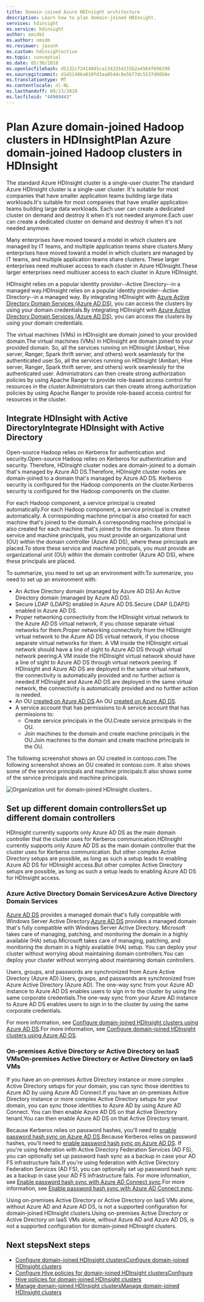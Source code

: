 ```yaml
---
title: Domain-joined Azure HDInsight architecture
description: Learn how to plan domain-joined HDInsight.
services: hdinsight
ms.service: hdinsight
author: omidm1
ms.author: omidm
ms.reviewer: jasonh
ms.custom: hdinsightactive
ms.topic: conceptual
ms.date: 05/30/2018
ms.openlocfilehash: d5132cf2414045ca1343354215b2a4564f696190
ms.sourcegitcommit: d1451406a010fd3aa854dc8e5b77dc5537d8050e
ms.translationtype: MT
ms.contentlocale: nl-NL
ms.lasthandoff: 09/13/2018
ms.locfileid: "44969443"
---
```

# <a name="plan-azure-domain-joined-hadoop-clusters-in-hdinsight"></a><span data-ttu-id="79aad-103">Plan Azure domain-joined Hadoop clusters in HDInsight</span><span class="sxs-lookup"><span data-stu-id="79aad-103">Plan Azure domain-joined Hadoop clusters in HDInsight</span></span>

<span data-ttu-id="79aad-104">The standard Azure HDInsight cluster is a single-user cluster.</span><span class="sxs-lookup"><span data-stu-id="79aad-104">The standard Azure HDInsight cluster is a single-user cluster.</span></span> <span data-ttu-id="79aad-105">It's suitable for most companies that have smaller application teams building large data workloads.</span><span class="sxs-lookup"><span data-stu-id="79aad-105">It's suitable for most companies that have smaller application teams building large data workloads.</span></span> <span data-ttu-id="79aad-106">Each user can create a dedicated cluster on demand and destroy it when it's not needed anymore.</span><span class="sxs-lookup"><span data-stu-id="79aad-106">Each user can create a dedicated cluster on demand and destroy it when it's not needed anymore.</span></span> 

<span data-ttu-id="79aad-107">Many enterprises have moved toward a model in which clusters are managed by IT teams, and multiple application teams share clusters.</span><span class="sxs-lookup"><span data-stu-id="79aad-107">Many enterprises have moved toward a model in which clusters are managed by IT teams, and multiple application teams share clusters.</span></span> <span data-ttu-id="79aad-108">These larger enterprises need multiuser access to each cluster in Azure HDInsight.</span><span class="sxs-lookup"><span data-stu-id="79aad-108">These larger enterprises need multiuser access to each cluster in Azure HDInsight.</span></span>

<span data-ttu-id="79aad-109">HDInsight relies on a popular identity provider--Active Directory--in a managed way.</span><span class="sxs-lookup"><span data-stu-id="79aad-109">HDInsight relies on a popular identity provider--Active Directory--in a managed way.</span></span> <span data-ttu-id="79aad-110">By integrating HDInsight with [Azure Active Directory Domain Services (Azure AD DS)](../../active-directory-domain-services/active-directory-ds-overview.md), you can access the clusters by using your domain credentials.</span><span class="sxs-lookup"><span data-stu-id="79aad-110">By integrating HDInsight with [Azure Active Directory Domain Services (Azure AD DS)](../../active-directory-domain-services/active-directory-ds-overview.md), you can access the clusters by using your domain credentials.</span></span> 

<span data-ttu-id="79aad-111">The virtual machines (VMs) in HDInsight are domain joined to your provided domain.</span><span class="sxs-lookup"><span data-stu-id="79aad-111">The virtual machines (VMs) in HDInsight are domain joined to your provided domain.</span></span> <span data-ttu-id="79aad-112">So, all the services running on HDInsight (Ambari, Hive server, Ranger, Spark thrift server, and others) work seamlessly for the authenticated user.</span><span class="sxs-lookup"><span data-stu-id="79aad-112">So, all the services running on HDInsight (Ambari, Hive server, Ranger, Spark thrift server, and others) work seamlessly for the authenticated user.</span></span> <span data-ttu-id="79aad-113">Administrators can then create strong authorization policies by using Apache Ranger to provide role-based access control for resources in the cluster.</span><span class="sxs-lookup"><span data-stu-id="79aad-113">Administrators can then create strong authorization policies by using Apache Ranger to provide role-based access control for resources in the cluster.</span></span>


## <a name="integrate-hdinsight-with-active-directory"></a><span data-ttu-id="79aad-114">Integrate HDInsight with Active Directory</span><span class="sxs-lookup"><span data-stu-id="79aad-114">Integrate HDInsight with Active Directory</span></span>

<span data-ttu-id="79aad-115">Open-source Hadoop relies on Kerberos for authentication and security.</span><span class="sxs-lookup"><span data-stu-id="79aad-115">Open-source Hadoop relies on Kerberos for authentication and security.</span></span> <span data-ttu-id="79aad-116">Therefore, HDInsight cluster nodes are domain-joined to a domain that's managed by Azure AD DS.</span><span class="sxs-lookup"><span data-stu-id="79aad-116">Therefore, HDInsight cluster nodes are domain-joined to a domain that's managed by Azure AD DS.</span></span> <span data-ttu-id="79aad-117">Kerberos security is configured for the Hadoop components on the cluster.</span><span class="sxs-lookup"><span data-stu-id="79aad-117">Kerberos security is configured for the Hadoop components on the cluster.</span></span> 

<span data-ttu-id="79aad-118">For each Hadoop component, a service principal is created automatically.</span><span class="sxs-lookup"><span data-stu-id="79aad-118">For each Hadoop component, a service principal is created automatically.</span></span> <span data-ttu-id="79aad-119">A corresponding machine principal is also created for each machine that's joined to the domain.</span><span class="sxs-lookup"><span data-stu-id="79aad-119">A corresponding machine principal is also created for each machine that's joined to the domain.</span></span> <span data-ttu-id="79aad-120">To store these service and machine principals, you must provide an organizational unit (OU) within the domain controller (Azure AD DS), where these principals are placed.</span><span class="sxs-lookup"><span data-stu-id="79aad-120">To store these service and machine principals, you must provide an organizational unit (OU) within the domain controller (Azure AD DS), where these principals are placed.</span></span> 

<span data-ttu-id="79aad-121">To summarize, you need to set up an environment with:</span><span class="sxs-lookup"><span data-stu-id="79aad-121">To summarize, you need to set up an environment with:</span></span>

- <span data-ttu-id="79aad-122">An Active Directory domain (managed by Azure AD DS).</span><span class="sxs-lookup"><span data-stu-id="79aad-122">An Active Directory domain (managed by Azure AD DS).</span></span>
- <span data-ttu-id="79aad-123">Secure LDAP (LDAPS) enabled in Azure AD DS.</span><span class="sxs-lookup"><span data-stu-id="79aad-123">Secure LDAP (LDAPS) enabled in Azure AD DS.</span></span>
- <span data-ttu-id="79aad-124">Proper networking connectivity from the HDInsight virtual network to the Azure AD DS virtual network, if you choose separate virtual networks for them.</span><span class="sxs-lookup"><span data-stu-id="79aad-124">Proper networking connectivity from the HDInsight virtual network to the Azure AD DS virtual network, if you choose separate virtual networks for them.</span></span> <span data-ttu-id="79aad-125">A VM inside the HDInsight virtual network should have a line of sight to Azure AD DS through virtual network peering.</span><span class="sxs-lookup"><span data-stu-id="79aad-125">A VM inside the HDInsight virtual network should have a line of sight to Azure AD DS through virtual network peering.</span></span> <span data-ttu-id="79aad-126">If HDInsight and Azure AD DS are deployed in the same virtual network, the connectivity is automatically provided and no further action is needed.</span><span class="sxs-lookup"><span data-stu-id="79aad-126">If HDInsight and Azure AD DS are deployed in the same virtual network, the connectivity is automatically provided and no further action is needed.</span></span>
- <span data-ttu-id="79aad-127">An OU [created on Azure AD DS](../../active-directory-domain-services/active-directory-ds-admin-guide-create-ou.md).</span><span class="sxs-lookup"><span data-stu-id="79aad-127">An OU [created on Azure AD DS](../../active-directory-domain-services/active-directory-ds-admin-guide-create-ou.md).</span></span>
- <span data-ttu-id="79aad-128">A service account that has permissions to:</span><span class="sxs-lookup"><span data-stu-id="79aad-128">A service account that has permissions to:</span></span>
    - <span data-ttu-id="79aad-129">Create service principals in the OU.</span><span class="sxs-lookup"><span data-stu-id="79aad-129">Create service principals in the OU.</span></span>
    - <span data-ttu-id="79aad-130">Join machines to the domain and create machine principals in the OU.</span><span class="sxs-lookup"><span data-stu-id="79aad-130">Join machines to the domain and create machine principals in the OU.</span></span>

<span data-ttu-id="79aad-131">The following screenshot shows an OU created in contoso.com.</span><span class="sxs-lookup"><span data-stu-id="79aad-131">The following screenshot shows an OU created in contoso.com.</span></span> <span data-ttu-id="79aad-132">It also shows some of the service principals and machine principals.</span><span class="sxs-lookup"><span data-stu-id="79aad-132">It also shows some of the service principals and machine principals.</span></span>

![Organization unit for domain-joined HDInsight clusters](./media/apache-domain-joined-architecture/hdinsight-domain-joined-ou.png)<span data-ttu-id="79aad-134">.</span><span class="sxs-lookup"><span data-stu-id="79aad-134">.</span></span>

## <a name="set-up-different-domain-controllers"></a><span data-ttu-id="79aad-135">Set up different domain controllers</span><span class="sxs-lookup"><span data-stu-id="79aad-135">Set up different domain controllers</span></span>
<span data-ttu-id="79aad-136">HDInsight currently supports only Azure AD DS as the main domain controller that the cluster uses for Kerberos communication.</span><span class="sxs-lookup"><span data-stu-id="79aad-136">HDInsight currently supports only Azure AD DS as the main domain controller that the cluster uses for Kerberos communication.</span></span> <span data-ttu-id="79aad-137">But other complex Active Directory setups are possible, as long as such a setup leads to enabling Azure AD DS for HDInsight access.</span><span class="sxs-lookup"><span data-stu-id="79aad-137">But other complex Active Directory setups are possible, as long as such a setup leads to enabling Azure AD DS for HDInsight access.</span></span>

### <a name="azure-active-directory-domain-services"></a><span data-ttu-id="79aad-138">Azure Active Directory Domain Services</span><span class="sxs-lookup"><span data-stu-id="79aad-138">Azure Active Directory Domain Services</span></span>
<span data-ttu-id="79aad-139">[Azure AD DS](../../active-directory-domain-services/active-directory-ds-overview.md) provides a managed domain that's fully compatible with Windows Server Active Directory.</span><span class="sxs-lookup"><span data-stu-id="79aad-139">[Azure AD DS](../../active-directory-domain-services/active-directory-ds-overview.md) provides a managed domain that's fully compatible with Windows Server Active Directory.</span></span> <span data-ttu-id="79aad-140">Microsoft takes care of managing, patching, and monitoring the domain in a highly available (HA) setup.</span><span class="sxs-lookup"><span data-stu-id="79aad-140">Microsoft takes care of managing, patching, and monitoring the domain in a highly available (HA) setup.</span></span> <span data-ttu-id="79aad-141">You can deploy your cluster without worrying about maintaining domain controllers.</span><span class="sxs-lookup"><span data-stu-id="79aad-141">You can deploy your cluster without worrying about maintaining domain controllers.</span></span> 

<span data-ttu-id="79aad-142">Users, groups, and passwords are synchronized from Azure Active Directory (Azure AD).</span><span class="sxs-lookup"><span data-stu-id="79aad-142">Users, groups, and passwords are synchronized from Azure Active Directory (Azure AD).</span></span> <span data-ttu-id="79aad-143">The one-way sync from your Azure AD instance to Azure AD DS enables users to sign in to the cluster by using the same corporate credentials.</span><span class="sxs-lookup"><span data-stu-id="79aad-143">The one-way sync from your Azure AD instance to Azure AD DS enables users to sign in to the cluster by using the same corporate credentials.</span></span> 

<span data-ttu-id="79aad-144">For more information, see [Configure domain-joined HDInsight clusters using Azure AD DS](./apache-domain-joined-configure-using-azure-adds.md).</span><span class="sxs-lookup"><span data-stu-id="79aad-144">For more information, see [Configure domain-joined HDInsight clusters using Azure AD DS](./apache-domain-joined-configure-using-azure-adds.md).</span></span>

### <a name="on-premises-active-directory-or-active-directory-on-iaas-vms"></a><span data-ttu-id="79aad-145">On-premises Active Directory or Active Directory on IaaS VMs</span><span class="sxs-lookup"><span data-stu-id="79aad-145">On-premises Active Directory or Active Directory on IaaS VMs</span></span>

<span data-ttu-id="79aad-146">If you have an on-premises Active Directory instance or more complex Active Directory setups for your domain, you can sync those identities to Azure AD by using Azure AD Connect.</span><span class="sxs-lookup"><span data-stu-id="79aad-146">If you have an on-premises Active Directory instance or more complex Active Directory setups for your domain, you can sync those identities to Azure AD by using Azure AD Connect.</span></span> <span data-ttu-id="79aad-147">You can then enable Azure AD DS on that Active Directory tenant.</span><span class="sxs-lookup"><span data-stu-id="79aad-147">You can then enable Azure AD DS on that Active Directory tenant.</span></span> 

<span data-ttu-id="79aad-148">Because Kerberos relies on password hashes, you'll need to [enable password hash sync on Azure AD DS](../../active-directory-domain-services/active-directory-ds-getting-started-password-sync.md).</span><span class="sxs-lookup"><span data-stu-id="79aad-148">Because Kerberos relies on password hashes, you'll need to [enable password hash sync on Azure AD DS](../../active-directory-domain-services/active-directory-ds-getting-started-password-sync.md).</span></span> <span data-ttu-id="79aad-149">If you're using federation with Active Directory Federation Services (AD FS), you can optionally set up password hash sync as a backup in case your AD FS infrastructure fails.</span><span class="sxs-lookup"><span data-stu-id="79aad-149">If you're using federation with Active Directory Federation Services (AD FS), you can optionally set up password hash sync as a backup in case your AD FS infrastructure fails.</span></span> <span data-ttu-id="79aad-150">For more information, see [Enable password hash sync with Azure AD Connect sync](../../active-directory/connect/active-directory-aadconnectsync-implement-password-hash-synchronization.md).</span><span class="sxs-lookup"><span data-stu-id="79aad-150">For more information, see [Enable password hash sync with Azure AD Connect sync](../../active-directory/connect/active-directory-aadconnectsync-implement-password-hash-synchronization.md).</span></span> 

<span data-ttu-id="79aad-151">Using on-premises Active Directory or Active Directory on IaaS VMs alone, without Azure AD and Azure AD DS, is not a supported configuration for domain-joined HDInsight clusters.</span><span class="sxs-lookup"><span data-stu-id="79aad-151">Using on-premises Active Directory or Active Directory on IaaS VMs alone, without Azure AD and Azure AD DS, is not a supported configuration for domain-joined HDInsight clusters.</span></span>

## <a name="next-steps"></a><span data-ttu-id="79aad-152">Next steps</span><span class="sxs-lookup"><span data-stu-id="79aad-152">Next steps</span></span>
* [<span data-ttu-id="79aad-153">Configure domain-joined HDInsight clusters</span><span class="sxs-lookup"><span data-stu-id="79aad-153">Configure domain-joined HDInsight clusters</span></span>](apache-domain-joined-configure-using-azure-adds.md)
* [<span data-ttu-id="79aad-154">Configure Hive policies for domain-joined HDInsight clusters</span><span class="sxs-lookup"><span data-stu-id="79aad-154">Configure Hive policies for domain-joined HDInsight clusters</span></span>](apache-domain-joined-run-hive.md)
* [<span data-ttu-id="79aad-155">Manage domain-joined HDInsight clusters</span><span class="sxs-lookup"><span data-stu-id="79aad-155">Manage domain-joined HDInsight clusters</span></span>](apache-domain-joined-manage.md) 
